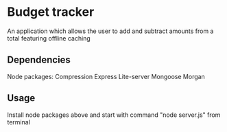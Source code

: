 # Budget tracker
An application which allows the user to add and subtract amounts from a total featuring offline caching

## Dependencies
Node packages:
Compression
Express
Lite-server
Mongoose
Morgan

## Usage
Install node packages above and start with command "node server.js" from terminal
